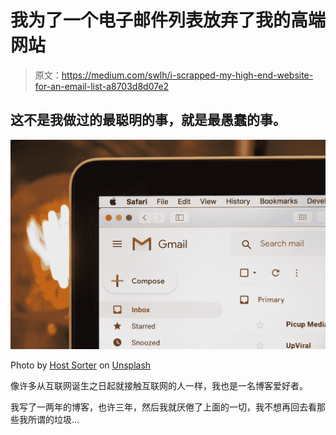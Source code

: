 # 我为了一个电子邮件列表放弃了我的高端网站

> 原文：<https://medium.com/swlh/i-scrapped-my-high-end-website-for-an-email-list-a8703d8d07e2>

## 这不是我做过的最聪明的事，就是最愚蠢的事。

![](img/d335f56eba255accde5eb0c0ade479ab.png)

Photo by [Host Sorter](https://unsplash.com/@hostsorter?utm_source=medium&utm_medium=referral) on [Unsplash](https://unsplash.com?utm_source=medium&utm_medium=referral)

像许多从互联网诞生之日起就接触互联网的人一样，我也是一名博客爱好者。

我写了一两年的博客，也许三年，然后我就厌倦了上面的一切，我不想再回去看那些我所谓的垃圾…